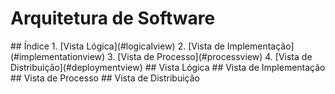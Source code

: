 # Arquitetura de Software

<a name="index"/>
## Índice
1. [Vista Lógica](#logicalview)
2. [Vista de Implementação](#implementationview)
3. [Vista de Processo](#processview)
4. [Vista de Distribuição](#deploymentview)

<a name="logicalview"/>
## Vista Lógica

<a name="implementationview"/>
## Vista de Implementação

<a name="processview"/>
## Vista de Processo

<a name="deploymentview"/>
## Vista de Distribuição
